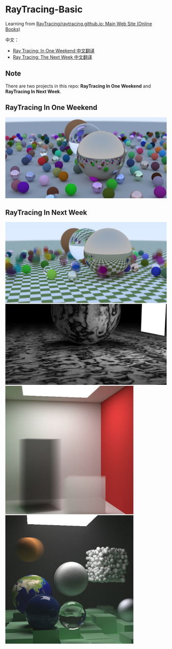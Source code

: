 # RayTracing-Basic

Learning from [RayTracing/raytracing.github.io: Main Web Site (Online Books)](https://github.com/RayTracing/raytracing.github.io)

中文：

- [Ray Tracing: In One Weekend 中文翻译](https://zhuanlan.zhihu.com/p/128582904)
- [Ray Tracing: The Next Week 中文翻译](https://zhuanlan.zhihu.com/p/129372723)

## Note

There are two projects in this repo: **RayTracing In One Weekend** and **RayTracing In Next Week**. 

## RayTracing In One Weekend

<img src="https://github.com/konas122/Hands-on-RayTracing/blob/main/pics/OneWeekend/output.jpg?raw=true" style="width:700px" />

## RayTracing In Next Week

<img src="https://github.com/konas122/Hands-on-RayTracing/blob/main/pics/NextWeek/chess_texture.jpg?raw=true" style="width:700px" />

<img src="https://github.com/konas122/Hands-on-RayTracing/blob/main/pics/NextWeek/simple_light.jpg?raw=true" style="width:700px" />

<img src="https://github.com/konas122/Hands-on-RayTracing/blob/main/pics/NextWeek/cornell_smoke.jpg?raw=true" style="width:400px" />

<img src="https://github.com/konas122/Hands-on-RayTracing/blob/main/pics/NextWeek/final_scene.jpg?raw=true" style="width:400px" />

